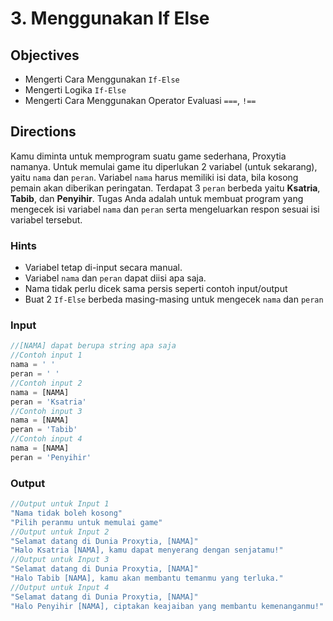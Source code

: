 # 3. Menggunakan If Else 

## Objectives

* Mengerti Cara Menggunakan `If-Else`
* Mengerti Logika `If-Else`
* Mengerti Cara Menggunakan Operator Evaluasi `===`, `!==`

## Directions

Kamu diminta untuk memprogram suatu game sederhana, Proxytia namanya. Untuk memulai game itu diperlukan 2 variabel (untuk sekarang), yaitu `nama` dan  `peran`. Variabel `nama` harus memiliki isi data, bila kosong pemain akan diberikan peringatan. Terdapat 3 `peran` berbeda yaitu **Ksatria**, **Tabib**, dan **Penyihir**. Tugas Anda adalah untuk membuat program yang mengecek isi variabel `nama` dan `peran` serta mengeluarkan respon sesuai isi variabel tersebut. 

### Hints

* Variabel tetap di-input secara manual.
* Variabel `nama` dan `peran` dapat diisi apa saja.
* Nama tidak perlu dicek sama persis seperti contoh input/output
* Buat 2 `If-Else` berbeda masing-masing untuk mengecek `nama` dan `peran`

### Input

```javascript
//[NAMA] dapat berupa string apa saja
//Contoh input 1
nama = ' '
peran = ' '
//Contoh input 2
nama = [NAMA]
peran = 'Ksatria'
//Contoh input 3
nama = [NAMA]
peran = 'Tabib'
//Contoh input 4
nama = [NAMA]
peran = 'Penyihir'
```

### Output

```javascript
//Output untuk Input 1
"Nama tidak boleh kosong"
"Pilih peranmu untuk memulai game"
//Output untuk Input 2
"Selamat datang di Dunia Proxytia, [NAMA]"
"Halo Ksatria [NAMA], kamu dapat menyerang dengan senjatamu!"
//Output untuk Input 3
"Selamat datang di Dunia Proxytia, [NAMA]"
"Halo Tabib [NAMA], kamu akan membantu temanmu yang terluka."
//Output untuk Input 4
"Selamat datang di Dunia Proxytia, [NAMA]"
"Halo Penyihir [NAMA], ciptakan keajaiban yang membantu kemenanganmu!"
```
